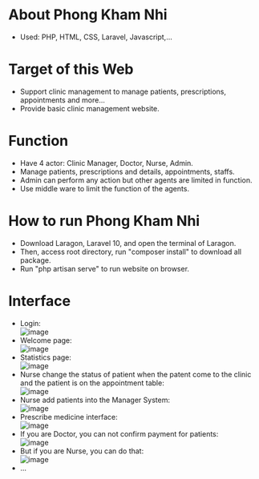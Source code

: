 # **About Phong Kham Nhi**

- Used: PHP, HTML, CSS, Laravel, Javascript,...

# **Target of this Web**

- Support clinic management to manage patients, prescriptions, appointments and more...
- Provide basic clinic management website.

# **Function**

- Have 4 actor: Clinic Manager, Doctor, Nurse, Admin.
- Manage patients, prescriptions and details, appointments, staffs.
- Admin can perform any action but other agents are limited in function.
- Use middle ware to limit the function of the agents.

# **How to run Phong Kham Nhi**

- Download Laragon, Laravel 10, and open the terminal of Laragon.
- Then, access root directory, run "composer install" to download all package.
- Run "php artisan serve" to run website on browser.

# **Interface**

- Login:</br>
![image](https://github.com/user-attachments/assets/2fa12a70-9047-4711-ba52-5922ec9bca31)</br>
- Welcome page:</br>
![image](https://github.com/user-attachments/assets/5cf3d184-9b00-4b91-960c-cdc2ec757720)</br>
- Statistics page:</br>
![image](https://github.com/user-attachments/assets/6d8d4d21-1bc0-4e27-93a2-b410615c6cdd)</br>
- Nurse change the status of patient when the patent come to the clinic and the patient is on the appointment table:</br>
![image](https://github.com/user-attachments/assets/e24122d5-2bf1-4da1-9d24-b50f60d71304)</br>
- Nurse add patients into the Manager System:</br>
![image](https://github.com/user-attachments/assets/1971bac7-08b4-4b6e-8d59-1fd6c418aafa)</br>
- Prescribe medicine interface:</br>
![image](https://github.com/user-attachments/assets/323c6f25-c1f5-4f61-ac88-30fe78d2235c)</br>
- If you are Doctor, you can not confirm payment for patients:</br>
![image](https://github.com/user-attachments/assets/5951d085-6cdb-4da7-b17b-470fe9a60c36)</br>
- But if you are Nurse, you can do that:</br>
![image](https://github.com/user-attachments/assets/5753d261-6b8e-4665-8308-7316813d3a42)</br>
- ...

